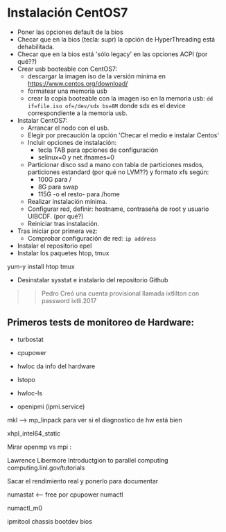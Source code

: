 
# Instalación CentOS7

* Poner las opciones default de la bios
* Checar que en la bios (tecla: supr) la opción de HyperThreading está dehabilitada.
* Checar que en la bios está 'sólo legacy' en las opciones ACPI (por qué??)
* Crear usb booteable con CentOS7:
  * descargar la imagen iso de la versión minima en https://www.centos.org/download/
  * formatear una memoria usb
  * crear la copia booteable con la imagen iso en la memoria usb:
  `dd if=file.iso of=/dev/sdx bs=8M`
  donde sdx es el device correspondiente a la memoria usb.
* Instalar CentOS7:
  * Arrancar el nodo con el usb.
  * Elegir por precaución la opción 'Checar el medio e instalar Centos'
  * Incluir opciones de instalación:
    * tecla TAB para opciones de configuración
    * selinux=0 y net.ifnames=0 
  * Particionar disco ssd a mano con tabla de particiones msdos, particiones estandard (por qué no LVM??) y formato xfs según:
    * 100G para /
    * 8G para swap
    * 115G -o el resto- para /home
  * Realizar instalación mínima.
  * Configurar red, definir: hostname, contraseña de root y usuario UIBCDF. (por qué?)
  * Reiniciar tras instalación.
* Tras iniciar por primera vez:
  * Comprobar configuración de red:
  `ip address`
* Instalar el repositorio epel
* Instalar los paquetes htop, tmux

yum-y install htop tmux

* Desinstalar sysstat e instalarlo del repositorio Github

>> Pedro Creó una cuenta provisional llamada ixtlilton con password ixtli.2017

## Primeros tests de monitoreo de Hardware:

* turbostat
* cpupower

* hwloc da info del hardware
* lstopo
* hwloc-ls
* openipmi (ipmi.service)

mkl --> mp_linpack   para ver si el diagnostico de hw está bien

xhpl_intel64_static


Mirar openmp vs mpi :

Lawrence Libermore
Introductgion to parallel computing
computing.linl.gov/tutorials

Sacar el rendimiento real y ponerlo para documentar

numastat <-- free por cpupower
numactl

numactl_m0

ipmitool chassis bootdev bios
